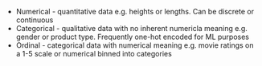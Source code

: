 - Numerical - quantitative data e.g. heights or lengths.  Can be discrete or continuous
- Categorical - qualitative data with no inherent numericla meaning e.g. gender or product type.  Frequently one-hot encoded for ML purposes
- Ordinal - categorical data with numerical meaning e.g. movie ratings on a 1-5 scale or numerical binned into categories